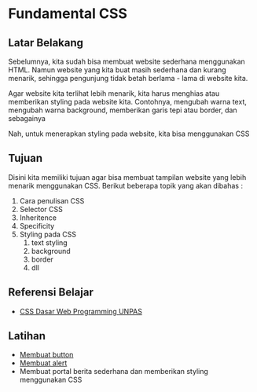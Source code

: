 # Fundamental CSS

## Latar Belakang

Sebelumnya, kita sudah bisa membuat website sederhana menggunakan HTML. Namun website yang kita buat masih sederhana dan kurang menarik, sehingga pengunjung tidak betah berlama - lama di website kita.

Agar website kita terlihat lebih menarik, kita harus menghias atau memberikan styling pada website kita. Contohnya, mengubah warna text, mengubah warna background, memberikan garis tepi atau border, dan sebagainya

Nah, untuk menerapkan styling pada website, kita bisa menggunakan CSS

## Tujuan

Disini kita memiliki tujuan agar bisa membuat tampilan website yang lebih menarik menggunakan CSS. Berikut beberapa topik yang akan dibahas :

1. Cara penulisan CSS
2. Selector CSS
3. Inheritence
4. Specificity
5. Styling pada CSS
   1. text styling
   2. background
   3. border
   4. dll

## Referensi Belajar

- [CSS Dasar Web Programming UNPAS](https://www.youtube.com/playlist?list=PLFIM0718LjIUBrbm6Gdh6k7ZUvPIAZm7p)

## Latihan

- [Membuat button](https://getbootstrap.com/docs/5.2/components/buttons/)
- [Membuat alert](https://getbootstrap.com/docs/5.2/components/alerts/)
- Membuat portal berita sederhana dan memberikan styling menggunakan CSS
